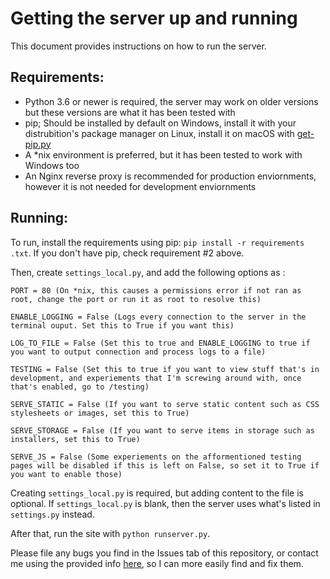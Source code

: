 # Getting the server up and running
This document provides instructions on how to run the server.

## Requirements:
- Python 3.6 or newer is required, the server may work on older versions but these versions are what it has been tested with
- pip; Should be installed by default on Windows, install it with your distrubition's package manager on Linux, install it on macOS with [get-pip.py](https://bootstrap.pypa.io/get-pip.py)
- A *nix environment is preferred, but it has been tested to work with Windows too
- An Nginx reverse proxy is recommended for production enviornments, however it is not needed for development enviornments

## Running:
To run, install the requirements using pip: `pip install -r requirements .txt`. If you don't have pip, check requirement #2 above.

Then, create `settings_local.py`, and add the following options as :

 ```
PORT = 80 (On *nix, this causes a permissions error if not ran as root, change the port or run it as root to resolve this)

ENABLE_LOGGING = False (Logs every connection to the server in the terminal ouput. Set this to True if you want this)

LOG_TO_FILE = False (Set this to true and ENABLE_LOGGING to true if you want to output connection and process logs to a file)

TESTING = False (Set this to true if you want to view stuff that's in development, and experiements that I'm screwing around with, once that's enabled, go to /testing)

SERVE_STATIC = False (If you want to serve static content such as CSS stylesheets or images, set this to True)

SERVE_STORAGE = False (If you want to serve items in storage such as installers, set this to True)

SERVE_JS = False (Some experiements on the afformentioned testing pages will be disabled if this is left on False, so set it to True if you want to enable those)

```

Creating `settings_local.py` is required, but adding content to the file is optional. If `settings_local.py` is blank, then the server uses what's listed in `settings.py` instead.

After that, run the site with `python runserver.py`.

Please file any bugs you find in the Issues tab of this repository, or contact me using the provided info [here](https://hiden.pw/about), so I can more easily find and fix them.